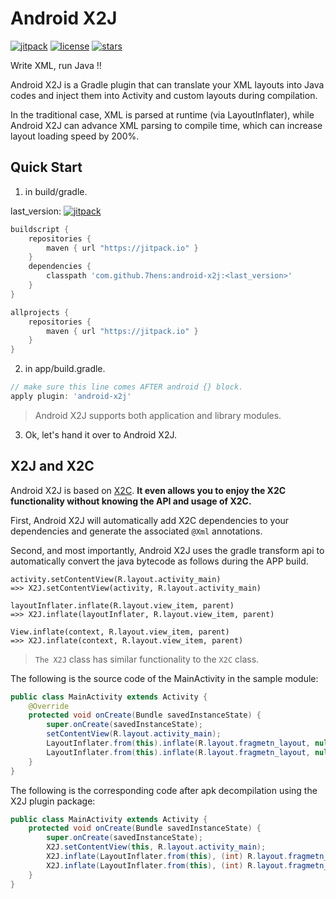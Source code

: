 # Android X2J

[![jitpack](https://jitpack.io/v/7hens/android-x2j.svg)](https://jitpack.io/#7hens/android-x2j)
[![license](https://img.shields.io/github/license/7hens/android-x2j.svg)](https://github.com/7hens/android-x2j/blob/master/LICENSE)
[![stars](https://img.shields.io/github/stars/7hens/android-x2j.svg?style=social)](https://github.com/7hens/android-x2j)

Write XML, run Java !!

Android X2J is a Gradle plugin that can translate your XML layouts into Java codes and inject them into Activity and custom layouts during compilation.

In the traditional case, XML is parsed at runtime (via LayoutInflater), while Android X2J can advance XML parsing to compile time, which can increase layout loading speed by 200%.

## Quick Start

1) in build/gradle.

last_version: [![jitpack](https://jitpack.io/v/7hens/android-x2j.svg)](https://jitpack.io/#7hens/android-x2j)

```groovy
buildscript {
    repositories {
        maven { url "https://jitpack.io" }
    }
    dependencies {
        classpath 'com.github.7hens:android-x2j:<last_version>'
    }
}

allprojects {
    repositories {
        maven { url "https://jitpack.io" }
    }
}
```

2) in app/build.gradle.

```groovy
// make sure this line comes AFTER android {} block.
apply plugin: 'android-x2j'
```

> Android X2J supports both application and library modules.

3) Ok, let's hand it over to Android X2J.

## X2J and X2C

Android X2J is based on [X2C](https://github.com/iReaderAndroid/X2C).
__It even allows you to enjoy the X2C functionality without knowing the API and usage of X2C.__

First, Android X2J will automatically add X2C dependencies to your dependencies and generate the associated `@Xml` annotations.

Second, and most importantly, Android X2J uses the gradle transform api to automatically convert the java bytecode as follows during the APP build.

```plain
activity.setContentView(R.layout.activity_main)
=>> X2J.setContentView(activity, R.layout.activity_main)

layoutInflater.inflate(R.layout.view_item, parent)
=>> X2J.inflate(layoutInflater, R.layout.view_item, parent)

View.inflate(context, R.layout.view_item, parent)
=>> X2J.inflate(context, R.layout.view_item, parent)
```

> `The X2J` class has similar functionality to the `X2C` class.

The following is the source code of the MainActivity in the sample module:

```java
public class MainActivity extends Activity {
    @Override
    protected void onCreate(Bundle savedInstanceState) {
        super.onCreate(savedInstanceState);
        setContentView(R.layout.activity_main);
        LayoutInflater.from(this).inflate(R.layout.fragmetn_layout, null);
        LayoutInflater.from(this).inflate(R.layout.fragmetn_layout, null, false);
    }
}
```

The following is the corresponding code after apk decompilation using the X2J plugin package:

```java
public class MainActivity extends Activity {
    protected void onCreate(Bundle savedInstanceState) {
        super.onCreate(savedInstanceState);
        X2J.setContentView(this, R.layout.activity_main);
        X2J.inflate(LayoutInflater.from(this), (int) R.layout.fragmetn_layout, null);
        X2J.inflate(LayoutInflater.from(this), (int) R.layout.fragmetn_layout, null, false);
    }
}
```

